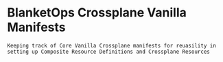 # BlanketOps Crossplane Vanilla Manifests

```
Keeping track of Core Vanilla Crossplane manifests for reuasility in setting up Composite Resource Definitions and Crossplane Resources
```
